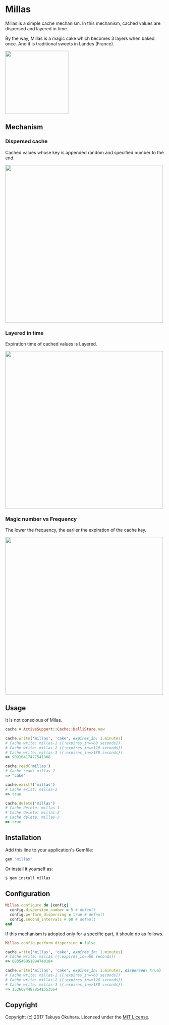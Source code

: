 # Millas

Millas is a simple cache mechanism. In this mechanism, cached values are dispersed and layered in time.

By the way, Millas is a magic cake which becomes 3 layers when baked once. And it is traditional sweets in Landes (France).

<img src="https://user-images.githubusercontent.com/4189626/27506204-9d02d5f0-58ee-11e7-8517-8b16a003fd42.png" width="200px">

## Mechanism

### Dispersed cache

Cached values whose key is appended random and specified number to the end.

<img src="https://user-images.githubusercontent.com/4189626/27507452-b372eebc-590a-11e7-88fc-32cc424454b7.jpg" width="500px">

### Layered in time

Expiration time of cached values is Layered.

<img src="https://user-images.githubusercontent.com/4189626/27507451-b2760260-590a-11e7-90a9-d481cb4e8bc2.png" width="500px">

### Magic number vs Frequency

The lower the frequency, the earlier the expiration of the cache key.

<img src="https://user-images.githubusercontent.com/4189626/41190988-45f8d356-6c23-11e8-968e-11e0381fc63b.png" width="500px">

## Usage

It is not conscious of Milas.

```ruby
cache = ActiveSupport::Cache::DalliStore.new

cache.write('millas', 'cake', expires_in: 1.minutes)
# Cache write: millas-1 ({:expires_in=>60 seconds})
# Cache write: millas-2 ({:expires_in=>120 seconds})
# Cache write: millas-3 ({:expires_in=>180 seconds})
=> 90916417477541888

cache.read('millas')
# Cache read: millas-2
=> "cake"

cache.exist?('millas')
# Cache exist: millas-1
=> true

cache.delete('millas')
# Cache delete: millas-1
# Cache delete: millas-2
# Cache delete: millas-3
=> true
```

## Installation
Add this line to your application's Gemfile:

```ruby
gem 'millas'
```

Or install it yourself as:
```bash
$ gem install millas
```

## Configuration

```ruby
Millas.configure do |config|
  config.dispersion_number = 5 # default
  config.perform_dispersing = true # default
  config.second_intervals = 60 # default
end
```

If this mechanism is adopted only for a specific part, it should do as follows.

```ruby
Millas.config.perform_dispersing = false

cache.write('millas', 'cake', expires_in: 1.minutes)
# Cache write: millas ({:expires_in=>60 seconds})
=> 883549951894749184

cache.write('millas', 'cake', expires_in: 1.minutes, dispersed: true)
# Cache write: millas-1 ({:expires_in=>60 seconds})
# Cache write: millas-2 ({:expires_in=>120 seconds})
# Cache write: millas-3 ({:expires_in=>180 seconds})
=> 15366844878541553664
```

## Copyright
Copyright (c) 2017 Takuya Okuhara. Licensed under the  [MIT License](http://opensource.org/licenses/MIT).
